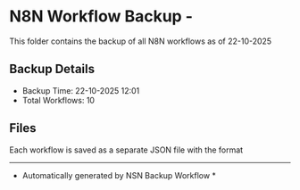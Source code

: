 # N8N Workflow Backup - 
This folder contains the backup of all N8N workflows as of 22-10-2025

## Backup Details
- Backup Time: 22-10-2025 12:01
- Total Workflows: 10

## Files
Each workflow is saved as a separate JSON file with the format

-----------
* Automatically generated by NSN Backup Workflow *